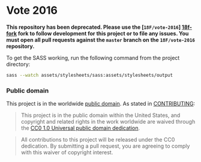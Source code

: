 # Vote 2016

**This repository has been deprecated. Please use the [`18F/vote-2016`] [18f-fork]
fork to follow development for this project or to file any issues. You must open
all pull requests against the `master` branch on the `18F/vote-2016` repository.**

[18f-fork]: https://github.com/18F/vote-2016 "GitHub 18F Vote 2016 Fork"

To get the SASS working, run the following command from the project directory:

```sh
sass --watch assets/stylesheets/sass:assets/stylesheets/output
```

### Public domain

This project is in the worldwide [public domain](LICENSE.md). As stated in [CONTRIBUTING](CONTRIBUTING.md):

> This project is in the public domain within the United States, and copyright
> and related rights in the work worldwide are waived through the
> [CC0 1.0 Universal public domain dedication](https://creativecommons.org/publicdomain/zero/1.0/).

> All contributions to this project will be released under the CC0 dedication.
> By submitting a pull request, you are agreeing to comply with this waiver of copyright interest.
